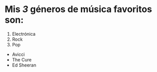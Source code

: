 # Mis *3* géneros de música favoritos son: 

1. Electrónica
2. Rock
3. Pop


* Avicci
* The Cure
* Ed Sheeran 
 
